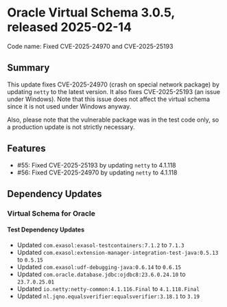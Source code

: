 # Oracle Virtual Schema 3.0.5, released 2025-02-14

Code name: Fixed CVE-2025-24970 and CVE-2025-25193

## Summary

This update fixes CVE-2025-24970 (crash on special network package) by updating `netty` to the latest version.
It also fixes CVE-2025-25193 (an issue under Windows). Note that this issue does not affect the virtual schema since it is not used under Windows anyway.

Also, please note that the vulnerable package was in the test code only, so a production update is not strictly necessary. 

## Features

* #55: Fixed CVE-2025-25193 by updating `netty` to 4.1.118
* #56: Fixed CVE-2025-24970 by updating `netty` to 4.1.118

## Dependency Updates

### Virtual Schema for Oracle

#### Test Dependency Updates

* Updated `com.exasol:exasol-testcontainers:7.1.2` to `7.1.3`
* Updated `com.exasol:extension-manager-integration-test-java:0.5.13` to `0.5.15`
* Updated `com.exasol:udf-debugging-java:0.6.14` to `0.6.15`
* Updated `com.oracle.database.jdbc:ojdbc8:23.6.0.24.10` to `23.7.0.25.01`
* Updated `io.netty:netty-common:4.1.116.Final` to `4.1.118.Final`
* Updated `nl.jqno.equalsverifier:equalsverifier:3.18.1` to `3.19`
